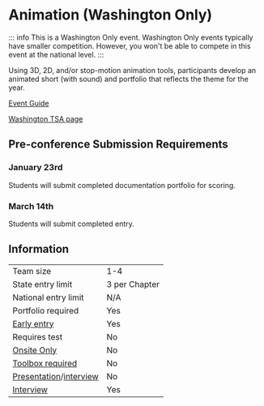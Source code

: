 # Animation (Washington Only)

::: info
This is a Washington Only event. Washington Only events typically have smaller competition. However, you won't be able to compete in this event at the national level.
:::

Using 3D, 2D, and/or stop-motion animation tools, participants develop an animated short (with sound) and portfolio that reflects the theme for the year.

[Event Guide](https://www.washingtontsa.org/s/HS-Animation-23-24.pdf)

[Washington TSA page](https://www.washingtontsa.org/high-school-events/animation)

## Pre-conference Submission Requirements

### January 23rd

Students will submit completed documentation portfolio for scoring.

### March 14th

Students will submit completed entry.

## Information

|                                              |               |
| -------------------------------------------- | ------------- |
| Team size                                    | 1-4           |
| State entry limit                            | 3 per Chapter |
| National entry limit                         | N/A           |
| Portfolio required                           | Yes           |
| [Early entry](/#terms)                       | Yes           |
| Requires test                                | No            |
| [Onsite Only](/#terms)                       | No            |
| [Toolbox required](/#terms)                  | No            |
| [Presentation](/#terms)/[interview](/#terms) | No            |
| [Interview](/#terms)                         | Yes           |
